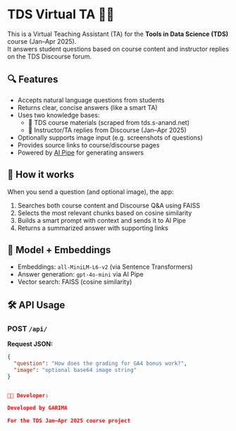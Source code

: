 # TDS Virtual TA 🤖📘

This is a Virtual Teaching Assistant (TA) for the **Tools in Data Science (TDS)** course (Jan–Apr 2025).  
It answers student questions based on course content and instructor replies on the TDS Discourse forum.

## 🔍 Features

- Accepts natural language questions from students
- Returns clear, concise answers (like a smart TA)
- Uses two knowledge bases:
  - 📘 TDS course materials (scraped from tds.s-anand.net)
  - 💬 Instructor/TA replies from Discourse (Jan–Apr 2025)
- Optionally supports image input (e.g. screenshots of questions)
- Provides source links to course/discourse pages
- Powered by [AI Pipe](https://aiproxy.s-anand.net) for generating answers

## 🚀 How it works

When you send a question (and optional image), the app:

1. Searches both course content and Discourse Q&A using FAISS
2. Selects the most relevant chunks based on cosine similarity
3. Builds a smart prompt with context and sends it to AI Pipe
4. Returns a summarized answer with supporting links

## 🧠 Model + Embeddings

- Embeddings: `all-MiniLM-L6-v2` (via Sentence Transformers)
- Answer generation: `gpt-4o-mini` via AI Pipe
- Vector search: FAISS (cosine similarity)

## 🛠 API Usage

### POST `/api/`

**Request JSON:**

```json
{
  "question": "How does the grading for GA4 bonus work?",
  "image": "optional base64 image string"
}


👩‍💻 Developer:

Developed by GARIMA

For the TDS Jan–Apr 2025 course project